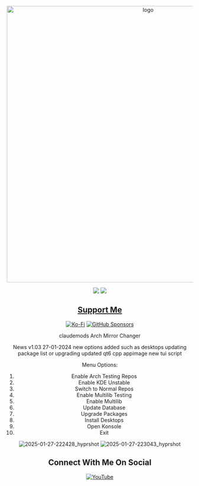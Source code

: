 <p align="center">
    <img width="750" src="https://i.postimg.cc/BQ347YvN/Arch-Mirror-Changer-1-27-2025.png" alt="logo">
</p>

<div align="center">

  <a href="https://www.linux.org" target="_blank"><img src="https://img.shields.io/badge/OS-Linux-e06c75?style=for-the-badge&logo=linux" /></a>
           <a href="https://archlinux.org" target="_blank"><img src="https://img.shields.io/badge/DISTRO-Arch-56b6c2?style=for-the-badge&logo=arch-linux" /></a>


<div align="center">

## [ Support Me ](https://www.paypal.com/paypalme/claudemods?country.x=GB&locale)

</div>

<div align="center">

[![Ko-Fi](https://img.shields.io/badge/Ko--fi-F16061?style=for-the-badge&label=claudemods&color=3399FF&Linux&logo=ko-fi&logoColor=white)](https://ko-fi.com/claudemods)
[![GitHub Sponsors](https://img.shields.io/badge/sponsor-30363D?style=for-the-badge&label=claudemods&color=A836FF&logo=GitHub-Sponsors&logoColor=#white)](https://github.com/sponsors/claudemods)</div>

<div align="center">
claudemods Arch Mirror Changer

News v1.03 27-01-2024
new options added such as desktops updating package list or upgrading
updated qt6 cpp appimage
new tui script

Menu Options:
1. Enable Arch Testing Repos
2. Enable KDE Unstable
3. Switch to Normal Repos
4. Enable Multilib Testing
5. Enable Multilib
6. Update Database
7. Upgrade Packages
8. Install Desktops
9. Open Konsole
10. Exit



![2025-01-27-222428_hyprshot](https://github.com/user-attachments/assets/02aba372-f067-4011-ab26-4f3c32a0e876)
![2025-01-27-223043_hyprshot](https://github.com/user-attachments/assets/d63cc48e-d03c-48ba-a17f-b669f28559fb)




<div align="center">

<h2 align="center"> Connect With Me On Social </h2>

<div align="center">

[![YouTube](https://img.shields.io/youtube/channel/subscribers/UC6OgAhBq7Ocb5g1bQfVSd0Q?color=ff0000&label=Youtube&logo=youtube&style=palstic)](https://youtube.com/@claudemods)


</div>

<div align="center">

</div>
